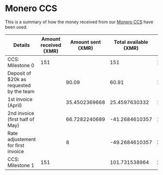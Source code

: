  # Monero CCS

 This is a summary of how the money received from our [Monero CCS](https://ccs.getmonero.org/proposals/haveno-frontend.html) have been used.


| Details | Amount received (XMR) | Amount sent (XMR)| Total available (XMR) | Date (d/m/y) | XMR/USD rate (d/m/y) |
|---|---|---|---|---|---|
| CCS: Milestone 0  | 151 | | 151 | 10/04/2022 | |
| Deposit of $20k as requested by the team | | 90.09 | 60.91 | 15/04/2022 | 8/04/2022 |
| 1st invoice (April) |  | 35.4502369668 | 25.4597630332 | 18/05/2022 | 1/05/2022 |
| 2nd invoice (first half of May) | | 66.7282240689 | -41.2684610357 | 18/05/2022 | 17/05/2022 |
| Rate adjustement for first invoice | | 8 | -49.2684610357 | 20/05/2022 | 20/05/2022 |
| CCS: Milestone 1 | 151 | | 101.731538964 | 20/05/2022 | |
